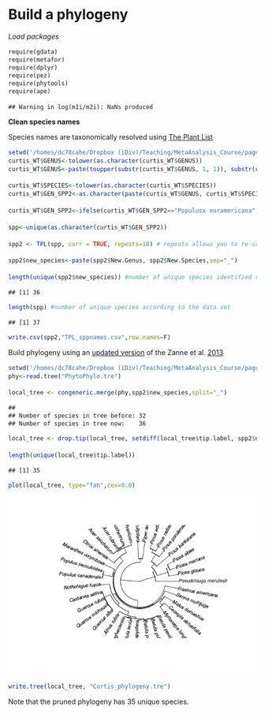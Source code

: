 Build a phylogeny
================

*Load packages*

    require(gdata)
    require(metafor)
    require(dplyr)
    require(pez)
    require(phytools)
    require(ape)

    ## Warning in log(m1i/m2i): NaNs produced

**Clean species names**

Species names are taxonomically resolved using [The Plant List](http://www.theplantlist.org/)

``` r
setwd('/homes/dc78cahe/Dropbox (iDiv)/Teaching/MetaAnalysis_Course/pages/Day4_files/')
curtis_WT$GENUS<-tolower(as.character(curtis_WT$GENUS))
curtis_WT$GENUS<-paste(toupper(substr(curtis_WT$GENUS, 1, 1)), substr(curtis_WT$GENUS, 2, nchar(curtis_WT$GENUS)), sep="")

curtis_WT$SPECIES<-tolower(as.character(curtis_WT$SPECIES))
curtis_WT$GEN_SPP2<-as.character(paste(curtis_WT$GENUS, curtis_WT$SPECIES,sep=" "))

curtis_WT$GEN_SPP2<-ifelse(curtis_WT$GEN_SPP2=="Populusx euramericana","Populus × euramericana",curtis_WT$GEN_SPP2)

spp<-unique(as.character(curtis_WT$GEN_SPP2))

spp2 <- TPL(spp, corr = TRUE, repeats=10) # repeats allows you to re-connect to the TPL server

spp2$new_species<-paste(spp2$New.Genus, spp2$New.Species,sep="_")

length(unique(spp2$new_species)) #number of unique species identified via TPL
```

    ## [1] 36

``` r
length(spp) #number of unique species according to the data set
```

    ## [1] 37

``` r
write.csv(spp2,"TPL_sppnames.csv",row.names=F)
```

Build phylogeny using an [updated version](https://academic.oup.com/jpe/article/9/2/233/2928108/An-updated-megaphylogeny-of-plants-a-tool-for) of the Zanne et al. [2013](http://datadryad.org/resource/doi:10.5061/dryad.63q27)

``` r
setwd('/homes/dc78cahe/Dropbox (iDiv)/Teaching/MetaAnalysis_Course/pages/Day4_files/')
phy<-read.tree("PhytoPhylo.tre")

local_tree <- congeneric.merge(phy,spp2$new_species,split="_")
```

    ## 
    ## Number of species in tree before: 32
    ## Number of species in tree now:    36

``` r
local_tree <- drop.tip(local_tree, setdiff(local_tree$tip.label, spp2$new_species))

length(unique(local_tree$tip.label))
```

    ## [1] 35

``` r
plot(local_tree, type="fan",cex=0.8)
```

![](Day4_extra_files/figure-markdown_github-ascii_identifiers/phyloo-1.png)

``` r
write.tree(local_tree, "Curtis_phylogeny.tre")
```

Note that the pruned phylogeny has 35 unique species.
